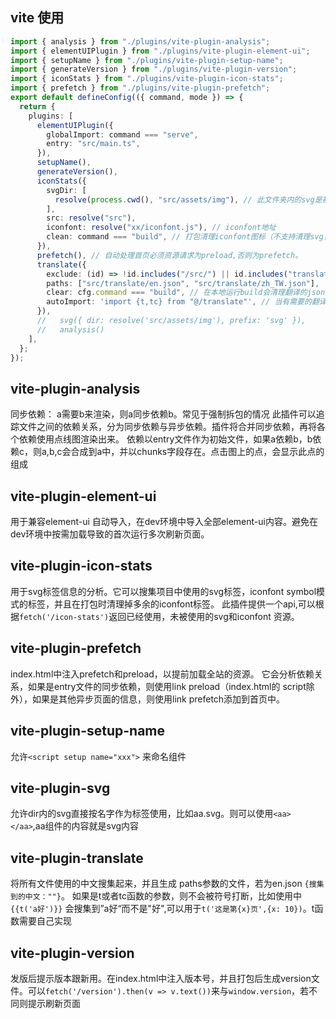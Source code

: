 ## vite 使用

```ts
import { analysis } from "./plugins/vite-plugin-analysis";
import { elementUIPlugin } from "./plugins/vite-plugin-element-ui";
import { setupName } from "./plugins/vite-plugin-setup-name";
import { generateVersion } from "./plugins/vite-plugin-version";
import { iconStats } from "./plugins/vite-plugin-icon-stats";
import { prefetch } from "./plugins/vite-plugin-prefetch";
export default defineConfig(({ command, mode }) => {
  return {
    plugins: [
      elementUIPlugin({
        globalImport: command === "serve",
        entry: "src/main.ts",
      }),
      setupName(),
      generateVersion(),
      iconStats({
        svgDir: [
          resolve(process.cwd(), "src/assets/img"), // 此文件夹内的svg是被其他插件生成了symbol标签，并且id就是文件名
        ],
        src: resolve("src"),
        iconfont: resolve("xx/iconfont.js"), // iconfont地址
        clean: command === "build", // 打包清理iconfont图标（不支持清理svg，因为将svg生产symbol信息的不是此插件）
      }),
      prefetch(), // 自动处理首页必须资源请求为preload,否则为prefetch。
      translate({
        exclude: (id) => !id.includes("/src/") || id.includes("translate/"),
        paths: ["src/translate/en.json", "src/translate/zh_TW.json"],
        clear: cfg.command === "build", // 在本地运行build会清理翻译的json文件
        autoImport: 'import {t,tc} from "@/translate"', // 当有需要的翻译内容时，自动加上这一句
      }),
      //   svg({ dir: resolve('src/assets/img'), prefix: 'svg' }),
      //   analysis()
    ],
  };
});
```

## vite-plugin-analysis
同步依赖： a需要b来渲染，则a同步依赖b。常见于强制拆包的情况
此插件可以追踪文件之间的依赖关系，分为同步依赖与异步依赖。插件将合并同步依赖，再将各个依赖使用点线图渲染出来。
依赖以entry文件作为初始文件，如果a依赖b，b依赖c，则a,b,c会合成到a中，并以chunks字段存在。点击图上的点，会显示此点的组成
## vite-plugin-element-ui
用于兼容element-ui 自动导入，在dev环境中导入全部element-ui内容。避免在dev环境中按需加载导致的首次运行多次刷新页面。
## vite-plugin-icon-stats
用于svg标签信息的分析。它可以搜集项目中使用的svg标签，iconfont symbol模式的标签，并且在打包时清理掉多余的iconfont标签。
此插件提供一个api,可以根据`fetch('/icon-stats')`返回已经使用，未被使用的svg和iconfont 资源。
## vite-plugin-prefetch
index.html中注入prefetch和preload，以提前加载全站的资源。
它会分析依赖关系，如果是entry文件的同步依赖，则使用link preload（index.html的 script除外），如果是其他异步页面的信息，则使用link prefetch添加到首页中。
## vite-plugin-setup-name
允许`<script setup name="xxx">` 来命名组件
## vite-plugin-svg
允许dir内的svg直接按名字作为标签使用，比如aa.svg。则可以使用`<aa></aa>`,aa组件的内容就是svg内容
## vite-plugin-translate
将所有文件使用的中文搜集起来，并且生成 paths参数的文件，若为en.json `{搜集到的中文：""}`。
如果是t或者tc函数的参数，则不会被符号打断，比如使用中`{{t('a好')}}` 会搜集到”a好“而不是"好",可以用于`t('这是第{x}页',{x: 10})`。t函数需要自己实现
## vite-plugin-version
发版后提示版本跟新用。在index.html中注入版本号，并且打包后生成version文件。可以`fetch('/version').then(v => v.text())`来与`window.version`，若不同则提示刷新页面